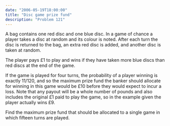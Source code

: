 ```yaml
---
date: "2006-05-19T18:00:00"
title: "Disc game prize fund"
description: "Problem 121"
---
```


<p>A bag contains one red disc and one blue disc. In a game of chance a player takes a disc at random and its colour is noted. After each turn the disc is returned to the bag, an extra red disc is added, and another disc is taken at random.</p>
<p>The player pays £1 to play and wins if they have taken more blue discs than red discs at the end of the game.</p>
<p>If the game is played for four turns, the probability of a player winning is exactly 11/120, and so the maximum prize fund the banker should allocate for winning in this game would be £10 before they would expect to incur a loss. Note that any payout will be a whole number of pounds and also includes the original £1 paid to play the game, so in the example given the player actually wins £9.</p>
<p>Find the maximum prize fund that should be allocated to a single game in which fifteen turns are played.</p>

